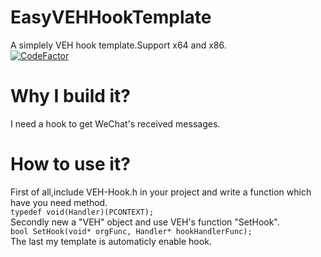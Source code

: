 # EasyVEHHookTemplate  
A simplely VEH hook template.Support x64 and x86.  
[![CodeFactor](https://www.codefactor.io/repository/github/moshuid/easyvehhooktemplate/badge)](https://www.codefactor.io/repository/github/moshuid/easyvehhooktemplate)
# Why I build it?  
I need a hook to get WeChat's received messages.  
# How to use it?  
First of all,include VEH-Hook.h in your project and write a function which have you need method.  
`typedef void(Handler)(PCONTEXT);`  
Secondly new a "VEH" object and use VEH's function "SetHook".  
`bool SetHook(void* orgFunc, Handler* hookHandlerFunc);`  
The last my template is automaticly enable hook.  
